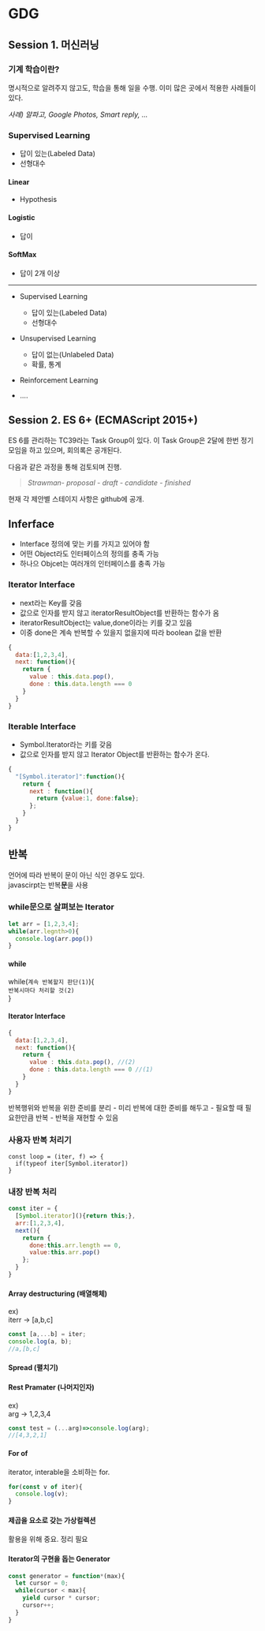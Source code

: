 GDG
===

Session 1. 머신러닝
-------------------

### 기계 학습이란?

명시적으로 알려주지 않고도, 학습을 통해 일을 수행. 이미 많은 곳에서 적용한 사례들이 있다.

*사례) 알파고, Google Photos, Smart reply, ...*

### Supervised Learning

-	답이 있는(Labeled Data)
-	선형대수

#### Linear

-	Hypothesis

#### Logistic

-	답이

#### SoftMax

-	답이 2개 이상

---

-	Supervised Learning

	-	답이 있는(Labeled Data)
	-	선형대수

-	Unsupervised Learning

	-	답이 없는(Unlabeled Data)
	-	확률, 통계

-	Reinforcement Learning

-	....

Session 2. ES 6+ (ECMAScript 2015+)
-----------------------------------

ES 6를 관리하는 TC39라는 Task Group이 있다. 이 Task Group은 2달에 한번 정기 모임을 하고 있으며, 회의록은 공개된다.

다음과 같은 과정을 통해 검토되며 진행.

> *Strawman- proposal - draft - candidate - finished*

현재 각 제안별 스테이지 사항은 github에 공개.

Inferface
---------

-	Interface 정의에 맞는 키를 가지고 있어야 함
-	어떤 Object라도 인터페이스의 정의를 충족 가능
-	하나으 Objcet는 여러개의 인터페이스를 충족 가능

### Iterator Interface

-	next라는 Key를 갖음
-	값으로 인자를 받지 않고 iteratorResultObject를 반환하는 함수가 옴
-	iteratorResultObject는 value,done이라는 키를 갖고 있음
-	이중 done은 계속 반복할 수 있을지 없을지에 따라 boolean 값을 반환

```javascript
{
  data:[1,2,3,4],
  next: function(){
    return {
      value : this.data.pop(),
      done : this.data.length === 0
    }
  }
}
```

### Iterable Interface

-	Symbol.Iterator라는 키를 갖음
-	값으로 인자를 받지 않고 Iterator Object를 반환하는 함수가 온다.

```javascript
{
  "[Symbol.iterator]":function(){
    return {
      next : function(){
        return {value:1, done:false};
      };
    }
  }
}
```

반복
----

언어에 따라 반복이 문이 아닌 식인 경우도 있다.<br> javascirpt는 반복**문**을 사용

### while문으로 살펴보는 Iterator

```javascript
let arr = [1,2,3,4];
while(arr.legnth>0){
  console.log(arr.pop())
}
```

#### while

while(`계속 반복할지 판단(1)`){<br> `반복시마다 처리할 것(2)`<br> }

#### Iterator Interface

```javascript
{
  data:[1,2,3,4],
  next: function(){
    return {
      value : this.data.pop(), //(2)
      done : this.data.length === 0 //(1)
    }
  }
}
```

반복행위와 반복을 위한 준비를 분리 - 미리 반복에 대한 준비를 해두고 - 필요할 때 필요한만큼 반복 - 반복을 재현할 수 있음

### 사용자 반복 처리기

```
const loop = (iter, f) => {
  if(typeof iter[Symbol.iterator])
}
```

### 내장 반복 처리

```javascript
const iter = {
  [Symbol.iterator](){return this;},
  arr:[1,2,3,4],
  next(){
    return {
      done:this.arr.length == 0,
      value:this.arr.pop()
    };
  }
}
```

#### Array destructuring (배열해체)

ex)<br> iterr -> [a,b,c]

```javascript
const [a,...b] = iter;
console.log(a, b);
//a,[b,c]
```

#### Spread (펼치기)

#### Rest Pramater (나머지인자)

ex)<br> arg -> 1,2,3,4<br>

```javascript
const test = (...arg)=>console.log(arg);
//[4,3,2,1]
```

#### For of

iterator, interable을 소비하는 for.

```javascript
for(const v of iter){
  console.log(v);
}
```

#### 제곱을 요소로 갖는 가상컬렉션

활용을 위해 중요. 정리 필요

#### Iterator의 구현을 돕는 Generator

```javascript
const generator = function*(max){
  let cursor = 0;
  while(cursor < max){
    yield cursor * cursor;
    cursor++;
  }
}
```
